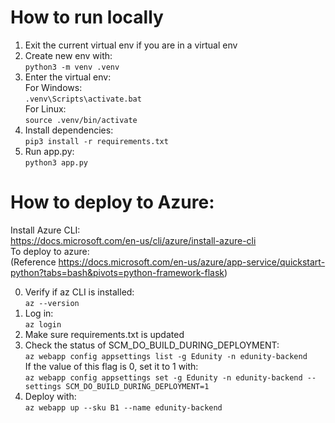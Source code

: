# How to run locally  
1. Exit the current virtual env if you are in a virtual env
2. Create new env with:  
```python3 -m venv .venv```
3. Enter the virtual env:  
For Windows:  
```.venv\Scripts\activate.bat```  
For Linux:  
```source .venv/bin/activate```  
3. Install dependencies:  
```pip3 install -r requirements.txt```
4. Run app.py:  
```python3 app.py```  

# How to deploy to Azure:  
Install Azure CLI:  
https://docs.microsoft.com/en-us/cli/azure/install-azure-cli  
To deploy to azure:  
(Reference https://docs.microsoft.com/en-us/azure/app-service/quickstart-python?tabs=bash&pivots=python-framework-flask)

0. Verify if az CLI is installed:  
```az --version```
1. Log in:  
```az login```
2. Make sure requirements.txt is updated
3. Check the status of SCM_DO_BUILD_DURING_DEPLOYMENT:  
```az webapp config appsettings list -g Edunity -n edunity-backend```  
If the value of this flag is 0, set it to 1 with:  
```az webapp config appsettings set -g Edunity -n edunity-backend --settings SCM_DO_BUILD_DURING_DEPLOYMENT=1```  
4. Deploy with:  
```az webapp up --sku B1 --name edunity-backend```

